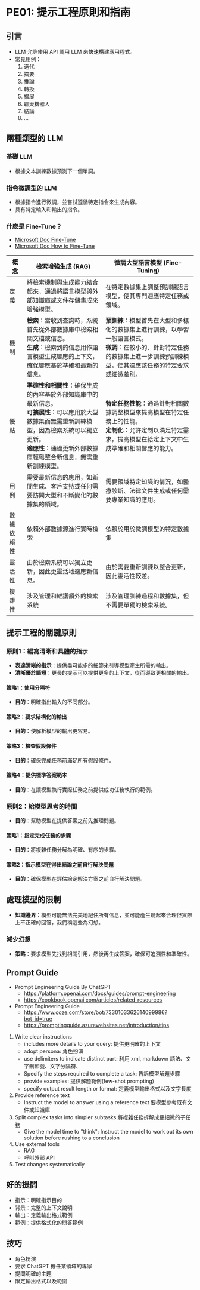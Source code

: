 # PE01: 提示工程原則和指南

## 引言
- LLM 允許使用 API 調用 LLM 來快速構建應用程式。
- 常見用例：
  1. 迭代
  2. 摘要
  3. 推論
  4. 轉換
  5. 擴展
  6. 聊天機器人
  7. 結論
  8. ...

## 兩種類型的 LLM
### 基礎 LLM
- 根據文本訓練數據預測下一個單詞。
### 指令微調型的 LLM
- 根據指令進行微調，並嘗試遵循特定指令來生成內容。
- 具有特定輸入和輸出的指令。

### 什麼是 Fine-Tune？

- [Microsoft Doc Fine-Tune](https://learn.microsoft.com/en-us/windows/ai/fine-tuning)
- [Microsoft Doc How to Fine-Tune](https://learn.microsoft.com/en-us/azure/ai-services/openai/how-to/fine-tuning?tabs=turbo%2Cpython-new&pivots=programming-language-studio)

| 概念    | 檢索增強生成 (RAG)                                                                                                          | 微調大型語言模型 (Fine-Tuning)                                                                          |
|-------|-----------------------------------------------------------------------------------------------------------------------|-------------------------------------------------------------------------------------------------|
| 定義    | 將檢索機制與生成能力結合起來，通過將語言模型與外部知識庫或文件存儲集成來增強模型。                                                                             | 在特定數據集上調整預訓練語言模型，使其專門適應特定任務或領域。                                                                 |
| 機制    | **檢索**：當收到查詢時，系統首先從外部數據庫中檢索相關文檔或信息。<br>**生成**：檢索到的信息用作語言模型生成響應的上下文，確保響應基於準確和最新的信息。                                    | **預訓練**：模型首先在大型和多樣化的數據集上進行訓練，以學習一般語言模式。<br>**微調**：在較小的、針對特定任務的數據集上進一步訓練預訓練模型，使其適應該任務的特定要求或細微差別。 |
| 優點    | **準確性和相關性**：確保生成的內容基於外部知識庫中的最新信息。<br>**可擴展性**：可以應用於大型數據集而無需重新訓練模型，因為檢索系統可以獨立更新。<br>**適應性**：通過更新外部數據庫輕鬆整合新信息，無需重新訓練模型。 | **特定任務性能**：通過針對相關數據調整模型來提高模型在特定任務上的性能。<br>**定制化**：允許定制以滿足特定需求，提高模型在給定上下文中生成準確和相關響應的能力。          |
| 用例    | 需要最新信息的應用，如新聞生成、客戶支持或任何需要訪問大型和不斷變化的數據集的領域。                                                                            | 需要領域特定知識的情況，如醫療診斷、法律文件生成或任何需要專業知識的應用。                                                           |
| 數據依賴性 | 依賴外部數據源進行實時檢索                                                                                                         | 依賴於用於微調模型的特定數據集                                                                                 |
| 靈活性   | 由於檢索系統可以獨立更新，因此更靈活地適應新信息。                                                                                             | 由於需要重新訓練以整合更新，因此靈活性較差。                                                                          |
| 複雜性   | 涉及管理和維護額外的檢索系統                                                                                                        | 涉及管理訓練過程和數據集，但不需要單獨的檢索系統。                                                                       |


## 提示工程的關鍵原則

### 原則1：編寫清晰和具體的指示
- **表達清晰的指示**：提供盡可能多的細節來引導模型產生所需的輸出。
- **清晰優於簡短**：更長的提示可以提供更多的上下文，從而導致更相關的輸出。

#### 策略1：使用分隔符
- **目的**：明確指出輸入的不同部分。

#### 策略2：要求結構化的輸出
- **目的**：使解析模型的輸出更容易。

#### 策略3：檢查假設條件
- **目的**：確保完成任務前滿足所有假設條件。

#### 策略4：提供標準答案範本
- **目的**：在讓模型執行實際任務之前提供成功任務執行的範例。

### 原則2：給模型思考的時間
- **目的**：幫助模型在提供答案之前先推理問題。

#### 策略1：指定完成任務的步驟
- **目的**：將複雜任務分解為明確、有序的步驟。

#### 策略2：指示模型在得出結論之前自行解決問題
- **目的**：確保模型在評估給定解決方案之前自行解決問題。

## 處理模型的限制
- **知識邊界**：模型可能無法完美地記住所有信息，並可能產生聽起來合理但實際上不正確的回答，我們稱這些為幻想。

### 減少幻想
- **策略**：要求模型先找到相關引用，然後再生成答案，確保可追溯性和準確性。

## Prompt Guide
- Prompt Engineering Guide By ChatGPT
  - https://platform.openai.com/docs/guides/prompt-engineering
  - https://cookbook.openai.com/articles/related_resources
- Prompt Engineering Guide
  - https://www.coze.com/store/bot/7330103362614099986?bot_id=true
  - https://promptingguide.azurewebsites.net/introduction/tips

1. Write clear instructions
   - includes more details to your query: 提供更明確的上下文
   - adopt persona: 角色扮演
   - use delimiters to indicate distinct part: 利用 xml, markdown 語法、文字刪節號、文字分隔符、<tag>
   - Specify the steps required to complete a task: 告訴模型解題步驟
   - provide examples: 提供解題範例(few-shot prompting)
   - specify output result length or format: 定義模型輸出格式以及文字長度
2. Provide reference text
   - Instruct the model to answer using a reference text 要模型參考既有文件或知識庫
3. Split complex tasks into simpler subtasks 將複雜任務拆解成更細微的子任務
   - Give the model time to "think": Instruct the model to work out its own solution before rushing to a conclusion
4. Use external tools
   - RAG
   - 呼叫外部 API
5. Test changes systematically

## 好的提問
  - 指示：明確指示目的
  - 背景：完整的上下文說明
  - 輸出：定義輸出格式範例 
  - 範例：提供格式化的問答範例
   
## 技巧
  - 角色扮演
  - 要求 ChatGPT 擔任某領域的專家
  - 提問明確的主題
  - 限定輸出格式以及範圍

